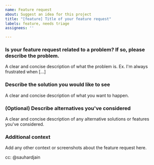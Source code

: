 ```yaml
---
name: Feature request
about: Suggest an idea for this project
title: "[feature] Title of your feature request"
labels: feature, needs triage
assignees: ''

---
```


### Is your feature request related to a problem? If so, please describe the problem.
A clear and concise description of what the problem is. Ex. I'm always frustrated when [...]

### Describe the solution you would like to see
A clear and concise description of what you want to happen.

### (Optional) Describe alternatives you've considered
A clear and concise description of any alternative solutions or features you've considered.

### Additional context
Add any other context or screenshots about the feature request here.

cc: @sauhardjain
